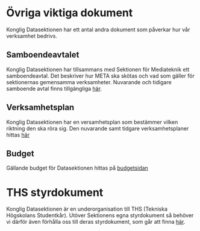 # Övriga viktiga dokument

Konglig Datasektionen har ett antal andra dokument som påverkar hur vår verksamhet bedrivs.

## Samboendeavtalet

Konglig Datasektionen har tillsammans med Sektionen för Mediateknik ett samboendeavtal. Det beskriver hur META ska skötas och vad som gäller för sektionernas gemensamma verksamheter. Nuvarande och tidigare samboende avtal finns tillgängliga [här](https://dsekt.se/samboendeavtal).

## Verksamhetsplan

Konglig Datasektionen har en versamhetsplan som bestämmer vilken riktning den ska röra sig. Den nuvarande samt tidgare verksamhetsplaner hittas [här](https://drive.google.com/drive/u/2/folders/1_jh9vlbgtt-QykFIQPUAxuy0xHCrKkRj)

## Budget

Gällande budget för Datasektionen hittas på [budgetsidan](https://budget.datasektionen.se)


# THS styrdokument

Konglig Datasektionen är en underorganisation till THS (Tekniska Högskolans Studentkår). Utöver Sektionens egna styrdokument så behöver vi därför även förhålla oss till deras styrdokument, som går att finna [här](https://thskth.se/sv/om-ths/ths-dokument).